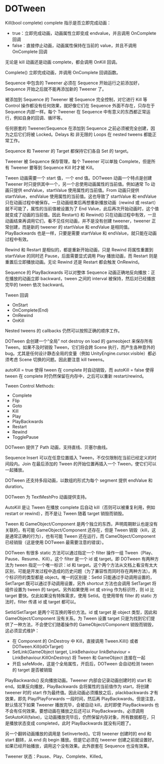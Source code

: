 # DOTween

Kill(bool complete) complete 指示是否立即完成动画：

- true：立即完成动画，动画属性立即变成 endvalue，并且调用 OnComplete 回调
- false：直接停止动画，动画属性保持在当前的 value，并且不调用 OnComplete 回调

无论是 kill 动画还是动画 complete，都会调用 OnKill 回调。

Complete() 立即完成动画，并调用 OnComplete 回调函数。

Sequence 中包含的 Tweener 必须在 Sequence 开始运行之前添加好，Sequence 开始之后就不能再添加新的 Tweener 了。

被添加到 Sequence 的 Tweener 被 Sequence 完全控制，对它进行 Kill 等 Control 操作都没有任何效果，就好像它们在 Sequence 外面不存在，只存在于 Sequence 内部一样。每个 Tweener 在 Sequence 中有意义的东西都正常运行，例如自身的回调、循环等。

任何嵌套的 Tweener/Sequence 在添加到 Sequence 之前必须被完全创建，因为之后它们将被 Locked。Delays 和 非无限的 Loops 在 nested tweens 都能正常工作。

Sequence 和 Tweener 的 Target 都保持它们各自 Set 的 target。

Tweener 被 Sequence 保存管理，每个 Tweener 可以单独 Complete，但是所有 Tweener 要等到 Sequence Kill 时才被 Kill。

Tween 动画需要一个 start 值，一个 end 值。DOTween 动画一个特点是创建 Tweener 时只提供其中一个，另一个总使用动画属性的当前值。例如通常 To 动画只提供 endValue，startValue 使用属性的当前值。From 动画只提供 startValue，endValue 使用属性的当前值。这也导致了 startValue 和 endValue 只在动画过程中被保存。一旦动画结束后再想重新播放动画（rewind 或 restart）就不可能了，属性的当前值被设置为了 End Value，此后再次开始动画时，这个值就变成了动画的当前值。因此 Restart() 和 Rewind() 只在动画过程中有效，一旦动画结束再调用它们，看不见任何动画，并不是没有创建 tweener，tweener 正常创建，而是新的 tweener 的 startValue 和 endValue 是相同值。PlayBackwards 也是一样，只要是需要 startValue 和 endValue，就只能在动画过程中有效。

Rewind 和 Restart 是相似的，都是重新开始动画，只是 Rewind 将属性重置到 startValue 的同时还 Pause，后面需要显式调用 Play 播放动画，而 Restart 则是重置后立即播放动画。无论 Rewind 还是 Restart 都会触发 OnRewind。

Sequence 的 PlayBackwards 可以对整体 Sequence 动画正确地反向播放：正在播放的动画立即 backward，tween 之间的 interval 被保持，然后对已经播放完毕的 tween 依次 backward。

Tween 回调

- OnStart
- OnComplete(End)
- OnRewind
- OnKill

Nested tweens 的 callbacks 仍然可以按照正确的顺序工作。

DOTween 会创建一个“全局” not destroy on load 的 gameobject 来保存所有 Tween。如果不及时销毁 Tween，它们将会跨 Scene 执行，而产生各种意外的 bug。尤其是任何设计静态全局的变量（例如 UnityEngine.cursor.visible）都必须考虑 Scene 切换的问题。因此要注意 kill tweens。

autoKill = true 使得 tween 在 complete 时自动销毁，而 autoKill = false 使得 tween 在 complete 时仍然保留在内存中，之后可以重新 restart/rewind。

Tween Control Methods:

- Complete
- Flip
- Goto
- Kill
- Play
- PlayBackwards
- Restart
- Rewind
- TogglePause

DOTween 提供了 Path 动画，支持直线、贝塞尔曲线。

Sequence Insert 可以在任意位置插入 Tween，不仅仅限制在当前已经定义的时间段内。Join 在最后添加的 Tween 的开始位置再插入一个 Tween，使它们可以一起播放。

DOTween 还支持多段动画，以数组的形式为每个 segment 提供 endValue 和 duration。

DOTween 为 TextMeshPro 动画提供支持。

AutoKill 是让 Tween 在播放 complete 后自动 kill（否则可以被重复利用，例如 restart or rewind），而不是让 Tween 随着 target 销毁而销毁。

Tween 和 GameObject/Component 是两个独立的东西，声明周期默认也是没有关联的，有可能 GameObject/Component 还存在，但是 Tween 销毁（kill，这是通常正确的行为），也有可能 Tween 还在运行，而 CameObject/Component 已经销毁（这是使用 DOTween 最需要注意的错误）。

DOTween 有很多 static 方法可以通过指定一个 filter 操作一组 Tween（Play、Pause、Resume、Kill）。这个 filter 是一个 id 或 target。即 DOTween 有两种方法为 tween 指定一个唯一标识：id 和 target。这个两个方法从文档上看没有太大区别，可能是开发过程中造成的历史问题（为了兼容性而同时存在两种方法）。两个标识符的类型都是 object。唯一的区别是：SetId 只能通过手动调用设置的，SetTarget 既可以通过手动调用设置，另外 shortcut 方法也会调用 SetTarget 将组件设置为 tween 的 target。另外如果使用 int 或 string 作为标识符，则 id 比 target 要快。仅此如果没有特殊需求，使用 SetId。在使用带有 filter 的 static 方法时，filter 传递 id 或 target 都可以。

SetId/SetTarget 是两个可互换的等价方法。id 或 target 是 object 类型，因此和 GameObject/Component 没有关系。为 Tween 设置 target 只是为找到它们提供了一种方法，不会使它们随着操作的 GameObject/Component 销毁而销毁，这必须显式维护：

- 在 Component 的 OnDestroy 中 Kill，直接调用 Tween.Kill() 或者 DOTween.Kill(idOrTarget)
- SetLink(GameObject target, LinkBehaviour linkBehaviour = LinkBehaviour.KillOnDestroy) 将 Tween 和 GameObject 连接在一起
- 开启 safeMode，这是个全局属性，开启后，DOTween 会自动检测 tween 的 target 是否被销毁

PlayBackwards() 反向播放动画。Tweener 内部会记录动画创建时的 start 和 end。如果反向播放，PlayBackwards 会将属性的当前值作为 start，将创建 tweener 时的 start 作为最终值。因此动画必须播放之后，plackbackwards 才有效果，即先 Play/PlayForwards 一段时间，然后再 PlayBackwards。但是注意，默认情况下如果 Tweener 播放完毕，会被自动 kill，此时即使 PlayBackwards 也不会有任何效果。要想动画在播放之后还可以 PlayBackwards，必须调用 SetAutoKill(false)，让动画播放完毕后，仍然保留内存对象，所有数据都在，只是播放状态变成 completed，此时 PlayBackwards 就没有问题了。

另一个翻转动画播放的调用是 SetInverted()。它将 tweener 创建时的 end 和 start 翻转，从 end 向 begin 播放。但是它必须在 tweener 创建之前就设置好。如果已经开始播放，调用这个没有效果。此外嵌套在 Sequence 也没有效果。

Tweener 状态：Pause、Play、Complete、Killed。

